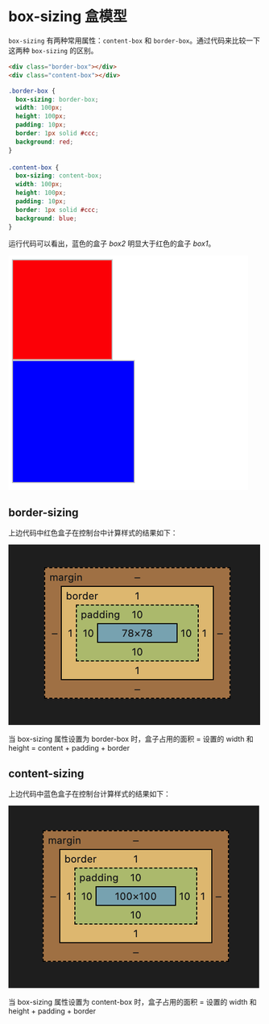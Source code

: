 # box-sizing 盒模型

`box-sizing` 有两种常用属性：`content-box` 和 `border-box`。通过代码来比较一下这两种 `box-sizing` 的区别。

```html
<div class="border-box"></div>
<div class="content-box"></div>
```

```css
.border-box {
  box-sizing: border-box;
  width: 100px;
  height: 100px;
  padding: 10px;
  border: 1px solid #ccc;
  background: red;
}

.content-box {
  box-sizing: content-box;
  width: 100px;
  height: 100px;
  padding: 10px;
  border: 1px solid #ccc;
  background: blue;
}
```

运行代码可以看出，蓝色的盒子 _box2_ 明显大于红色的盒子 _box1_。

![box-sizing](../../public/css/box-sizing.png)

## border-sizing

上边代码中红色盒子在控制台中计算样式的结果如下：

![border-box](../../public/css/border-box.png)

当 box-sizing 属性设置为 border-box 时，盒子占用的面积 = 设置的 width 和 height = content + padding + border

## content-sizing

上边代码中蓝色盒子在控制台计算样式的结果如下：

![content-box](../../public/css/content-box.png)

当 box-sizing 属性设置为 content-box 时，盒子占用的面积 = 设置的 width 和 height + padding + border
